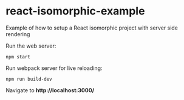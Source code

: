 # react-isomorphic-example
Example of how to setup a React isomorphic project with server side rendering

Run the web server:

    npm start

Run webpack server for live reloading:

    npm run build-dev


Navigate to __http://localhost:3000/__